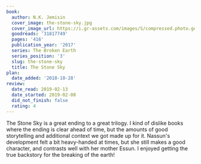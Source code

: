 ```yaml
---
book:
  author: N.K. Jemisin
  cover_image: the-stone-sky.jpg
  cover_image_url: https://i.gr-assets.com/images/S/compressed.photo.goodreads.com/books/1478547421l/31817749._SX98_.jpg
  goodreads: '31817749'
  pages: '416'
  publication_year: '2017'
  series: The Broken Earth
  series_position: '3'
  slug: the-stone-sky
  title: The Stone Sky
plan:
  date_added: '2018-10-28'
review:
  date_read: 2019-02-13
  date_started: 2019-02-08
  did_not_finish: false
  rating: 4
---
```


The Stone Sky is a great ending to a great trilogy. I kind of dislike books where the ending is clear ahead of time, but the amounts of good storytelling and additional context we got made up for it. Nassun's development felt a bit heavy-handed at times, but she still makes a good character, and contrasts well with her mother Essun. I enjoyed getting the true backstory for the breaking of the earth!
